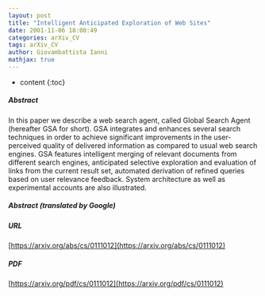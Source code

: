 ```yaml
---
layout: post
title: "Intelligent Anticipated Exploration of Web Sites"
date: 2001-11-06 18:00:49
categories: arXiv_CV
tags: arXiv_CV
author: Giovambattista Ianni
mathjax: true
---
```


* content
{:toc}

##### Abstract
In this paper we describe a web search agent, called Global Search Agent (hereafter GSA for short). GSA integrates and enhances several search techniques in order to achieve significant improvements in the user-perceived quality of delivered information as compared to usual web search engines. GSA features intelligent merging of relevant documents from different search engines, anticipated selective exploration and evaluation of links from the current result set, automated derivation of refined queries based on user relevance feedback. System architecture as well as experimental accounts are also illustrated.

##### Abstract (translated by Google)


##### URL
[https://arxiv.org/abs/cs/0111012](https://arxiv.org/abs/cs/0111012)

##### PDF
[https://arxiv.org/pdf/cs/0111012](https://arxiv.org/pdf/cs/0111012)

